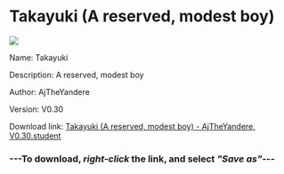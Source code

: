 # Takayuki (A reserved, modest boy)

<img src = "https://raw.githubusercontent.com/Arbiter1223/Daigaku-Gurashi-Custom-Students/master/Students/Files/Takayuki%20(A%20reserved%2C%20modest%20boy).png">

Name: Takayuki

Description: A reserved, modest boy

Author: AjTheYandere

Version: V0.30

Download link: <a href="https://raw.githubusercontent.com/Arbiter1223/Daigaku-Gurashi-Custom-Students/master/Students/Files/Takayuki%20(A%20reserved%2C%20modest%20boy)%20-%20AjTheYandere%2C%20V0.30.student">Takayuki (A reserved, modest boy) - AjTheYandere, V0.30.student</a>

### ---**To download, _right-click_ the link, and select _"Save as"_**---
